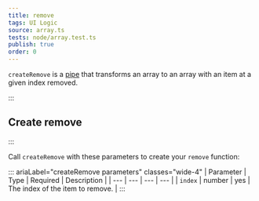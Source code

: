```yaml
---
title: remove
tags: UI Logic
source: array.ts
tests: node/array.test.ts
publish: true
order: 0
---
```


`createRemove` is a [pipe](/docs/logic/pipes-overview) that transforms an array to an array with an item at a given index removed.


:::
## Create remove
:::

Call `createRemove` with these parameters to create your `remove` function:

::: ariaLabel="createRemove parameters" classes="wide-4"
| Parameter | Type | Required | Description |
| --- | --- | --- | --- |
| `index` | number | yes | The index of the item to remove. |
:::

